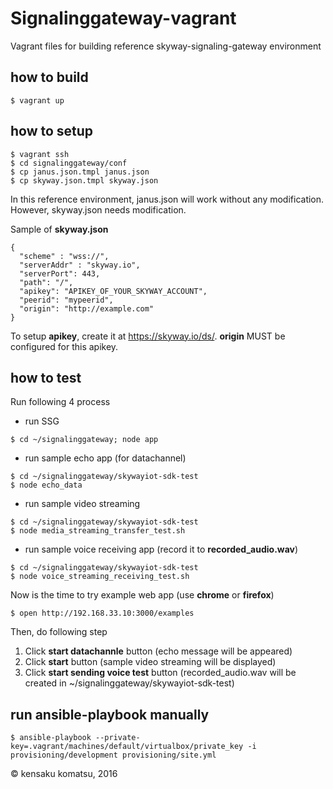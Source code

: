 # Signalinggateway-vagrant

Vagrant files for building reference skyway-signaling-gateway environment

## how to build

```
$ vagrant up
```

## how to setup

```
$ vagrant ssh
$ cd signalinggateway/conf
$ cp janus.json.tmpl janus.json
$ cp skyway.json.tmpl skyway.json
```

In this reference environment, janus.json will work without any modification. However, skyway.json needs modification.

Sample of __skyway.json__

```
{
  "scheme" : "wss://",
  "serverAddr" : "skyway.io",
  "serverPort": 443,
  "path": "/",
  "apikey": "APIKEY_OF_YOUR_SKYWAY_ACCOUNT",
  "peerid": "mypeerid",
  "origin": "http://example.com"
}
```

To setup **apikey**, create it at https://skyway.io/ds/. **origin** MUST be configured for this apikey.

## how to test

Run following 4 process

* run SSG

```
$ cd ~/signalinggateway; node app
```

* run sample echo app (for datachannel)

```
$ cd ~/signalinggateway/skywayiot-sdk-test
$ node echo_data
```

* run sample video streaming

```
$ cd ~/signalinggateway/skywayiot-sdk-test
$ node media_streaming_transfer_test.sh
```

* run sample voice receiving app (record it to __recorded_audio.wav__)

```
$ cd ~/signalinggateway/skywayiot-sdk-test
$ node voice_streaming_receiving_test.sh
```

Now is the time to try example web app (use **chrome** or **firefox**)

```
$ open http://192.168.33.10:3000/examples
```

Then, do following step

1. Click **start datachannle** button (echo message will be appeared)
2. Click **start** button (sample video streaming will be displayed)
3. Click **start sending voice test** button (recorded_audio.wav will be created in ~/signalinggateway/skywayiot-sdk-test)

## run ansible-playbook manually

```
$ ansible-playbook --private-key=.vagrant/machines/default/virtualbox/private_key -i provisioning/development provisioning/site.yml
```

&copy; kensaku komatsu, 2016
